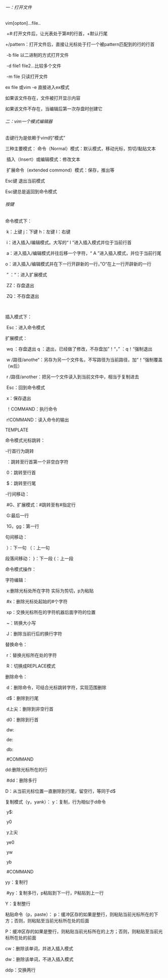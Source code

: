 ###### 一：打开文件

vim[opton]...file..

​	+#:打开文件后，让光表处于第#的行首，+默认行尾

​	+/pattern：打开文件后，直接让光标处于打一个被pattern匹配到的行的行首

​	-b file 以二进制的方式打开文件

​	-d file1 file2...比较多个文件

​	-m file 只读打开文件

ex file 或vim -e 直接进入ex模式

如果该文件存在，文件被打开显示内容

如果该文件不存在，当编辑后第一次存盘时创建它

###### 二：vim一个模式编辑器

击键行为是依赖于vim的“模式”

三种主要模式：
	命令（Normal）模式：默认模式，移动光标，剪切/黏贴文本

​	插入（Insert）或编辑模式：修改文本

​	扩展命令（extended commond）模式：保存，推出等

Esc键 退出当前模式

Esc键总是返回到命令模式

###### 按键

命令模式下：		

​		k：上键		j：下键		h：左键		l：右键

​		i：进入插入/编辑模式。大写的“ I ”进入插入模式并位于当前行首

​		a：进入插入/编辑模式并往后移一个字符，“ A ”进入插入模式，并位于当前行尾

​		o：进入插入/编辑模式并在下一行开辟新的一行，”O“在上一行开辟新的一行

​		” ：“：进入扩展模式

​		ZZ：存盘退出

​		ZQ：不存盘退出



​		

插入模式下：

​		Esc：进入命令模式

扩展模式：

​		wq ：存盘退出		q ：退出，已经做了修改，不存盘加”！“，” ：q！“强制退出

​		w /路径/anothe“：另存为另一个文件名，不写路径为当前路径，加“！”强制覆盖（w后）

​		r /路径/another：把另一个文件读入到当前文件中，相当于复制进去

​		Esc：回到命令模式

​		x：保存退出

​		！COMMAND：执行命令

​		r!COMMAND：读入命令的输出

TEMPLATE













命令模式光标跳转：

-行首行为跳转

​	：跳转至行首第一个非空白字符

​	0：跳转至行首

​	$：跳转至行尾

-行间移动：

​	#G、扩展模式：#跳转至有#指定行

​	G:最后一行

​	1G，gg：第一行

句间移动：

​	）：下一句	（：上一句

段落间移动：
	}：下一段	{：上一段



命令模式操作：

字符编辑：

​	x:删除光标处所在字符       实际为剪切，p为粘贴

​	#x：删除光标处起始的#个字符

​	xp：交换光标所在的字符机器后面字符的位置

​	~：转换大小写

​	J：删除当前行后的换行字符

替换命令：

​	r：替换光标所在处的字符

​	R：切换成REPLACE模式

删除命令：

​	d：删除命令，可结合光标跳转字符，实现范围删除

​	d$：删除到行尾

​	d上尖：删除到非空行首

​	d0：删除到行首

​	dw:

​	de:

​	db:

​	#COMMAND

dd:删除光标所在的行

​	#dd：删除多行

D：从当前光标位置一直删除到行尾，留空行，等同于d$

复制模式（y，yank）：
	y：复制，行为相似于d命令

​	y$:

​	y0

​	y上尖

​	ye0

​	yw

​	yb

​	#COMMAND

yy：复制行

​	#yy：复制多行，p粘贴到下一行，P粘贴到上一行

Y：复制整行

粘贴命令（p，paste）：
	p：缓冲区存的如果是整行，则粘贴当前光标所在的下方；否则，则粘贴至当前光标所在处的后面

​	P：缓冲区存的如果是整行，则粘贴当前光标所在的上方；否则，则粘贴至当前光标所在处的前面





cw：删除该单词，并进入插入模式

dw：删除该单词，不进入插入模式

ddp：交换两行

